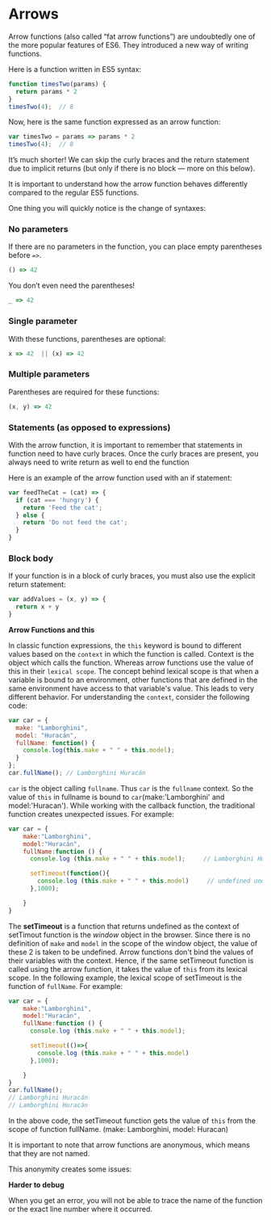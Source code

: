# Arrows

Arrow functions (also called “fat arrow functions”) are undoubtedly one of the more popular
 features of ES6. They introduced a new way of writing functions.

Here is a function written in ES5 syntax:

```js
function timesTwo(params) {
  return params * 2
}
timesTwo(4);  // 8

```

Now, here is the same function expressed as an arrow function:

```js
var timesTwo = params => params * 2
timesTwo(4);  // 8
```

It’s much shorter!
We can skip the curly braces and the return statement due to implicit returns 
(but only if there is no block — more on this below).

It is important to understand how the arrow function behaves differently compared
 to the regular ES5 functions.

One thing you will quickly notice is the change of syntaxes:

### No parameters

If there are no parameters in the function, you can place empty parentheses before `=>`.

```js
() => 42

```

You don’t even need the parentheses!

```js
_ => 42

```

### Single parameter

With these functions, parentheses are optional:

```js
x => 42  || (x) => 42
```

### Multiple parameters

Parentheses are required for these functions:

```js
(x, y) => 42
```

### Statements (as opposed to expressions)

With the arrow function, it is important to remember that statements in 
function need to have curly braces. Once the curly braces are present, you
 always need to write return as well to end the function

Here is an example of the arrow function used with an if statement:

```js
var feedTheCat = (cat) => {
  if (cat === 'hungry') {
    return 'Feed the cat';
  } else {
    return 'Do not feed the cat';
  }
}
```

### Block body

If your function is in a block of curly braces, you must also use the explicit return statement:

```js
var addValues = (x, y) => {
  return x + y
}

```

**Arrow Functions and this**

In classic function expressions, the `this` keyword is bound to different values based on the
 `context` in which the function is called. Context is the object which calls the function.
  Whereas arrow functions use the value of this in their `lexical scope`. The concept behind
   lexical scope is that when a variable is bound to an environment, other functions that are 
   defined in the same environment have access to that variable's value. This leads to very
    different behavior.
For understanding the `context`, consider the following code:

```js
var car = {
  make: "Lamborghini",
  model: "Huracán",
  fullName: function() {
    console.log(this.make + " " + this.model);
  }
};
car.fullName(); // Lamborghini Huracán
```

`car` is the object calling `fullname`. Thus `car` is the `fullname` context. So the value of 
`this` in fullname is bound to `car`(make:'Lamborghini' and model:'Huracan').
While working with the callback function, the traditional function creates unexpected issues.
 For example:

```js
var car = {
    make:"Lamborghini",
    model:"Huracán",
    fullName:function () {
      console.log (this.make + " " + this.model);     // Lamborghini Huracán

      setTimeout(function(){
        console.log (this.make + " " + this.model)     // undefined undefined
      },1000);

    }
}
```

The **setTimeout** is a function that returns undefined as the context of setTimout function
 is the *window* object in the browser. Since there is no definition of `make` and `model` 
 in the scope of the window object, the value of these 2 is taken to be undefined.
Arrow functions don't bind the values of their variables with the context. Hence, if the 
same setTimeout function is called using the arrow function, it takes the value of `this` 
from its lexical scope. In the following example, the lexical scope of setTimeout is the 
function of `fullName`.
For example:

```js
var car = {
    make:"Lamborghini",
    model:"Huracán",
    fullName:function () {
      console.log (this.make + " " + this.model);

      setTimeout(()=>{
        console.log (this.make + " " + this.model)
      },1000);

    }
}
car.fullName();
// Lamborghini Huracán
// Lamborghini Huracán
````

In the above code, the setTimeout function gets the value of `this` from the scope of 
function fullName. (make: Lamborghini, model: Huracan)

It is important to note that arrow functions are anonymous, which means that they are not named.

This anonymity creates some issues:

**Harder to debug**

When you get an error, you will not be able to trace the name of the function or the exact
 line number where it occurred.
